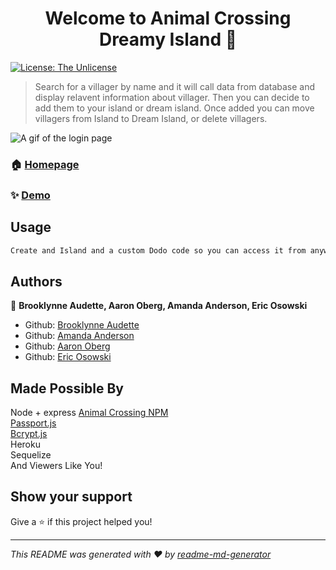 <h1 align="center">Welcome to Animal Crossing Dreamy Island 👋</h1>
<p>
  <a href="#" target="_blank">
    <img alt="License: The Unlicense" src="https://img.shields.io/badge/License-The Unlicense-yellow.svg" />
  </a>
</p>

> Search for a villager by name and it will call data from database and display relavent information about villager. Then you can decide to add them to your island or dream island. Once added you can move villagers from Island to Dream Island, or delete villagers.

![A gif of the login page](https://media.giphy.com/media/14nimXs38E5xIpdUIX/giphy.gif)

### 🏠 [Homepage](https://github.com/B-Audette/animal_crossing_dream_island)

### ✨ [Demo](https://floating-earth-07738.herokuapp.com/login)

## Usage

```sh
Create and Island and a custom Dodo code so you can access it from anywhere, anytime in the future! Search Villagers to learn about them and add them to your Island or to your Dreamy Island
```

## Authors

👤 **Brooklynne Audette, Aaron Oberg, Amanda Anderson, Eric Osowski**

* Github: [Brooklynne Audette](https://github.com/B-Audette)
* Github: [Amanda Anderson](https://github.com/aanderson120)
* Github: [Aaron Oberg](https://github.com/TotalAce)
* Github: [Eric Osowski](https://github.com/EricJamesOsowski)

## Made Possible By

Node + express
[Animal Crossing NPM](https://www.npmjs.com/package/animal-crossing)<br>
[Passport.js](https://www.npmjs.com/package/passport)<br>
[Bcrypt.js](https://www.npmjs.com/package/bcryptjs)<br>
Heroku<br>
Sequelize<br>
And Viewers Like You!

## Show your support

Give a ⭐️ if this project helped you!

***
_This README was generated with ❤️ by [readme-md-generator](https://github.com/kefranabg/readme-md-generator)_
